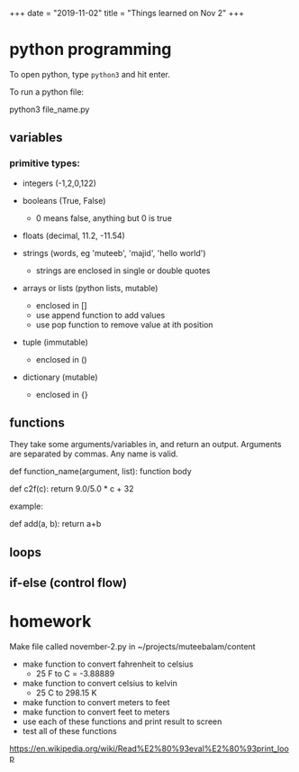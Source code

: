 +++
date = "2019-11-02"
title = "Things learned on Nov 2"
+++

# python programming

To open python, type `python3` and hit enter.

To run a python file:

python3 file_name.py

## variables

### primitive types:

- integers (-1,2,0,122)
- booleans (True, False)
    - 0 means false, anything but 0 is true
- floats (decimal, 11.2, -11.54)
- strings (words, eg 'muteeb', 'majid', 'hello world')
    - strings are enclosed in single or double quotes

- arrays or lists (python lists, mutable)
    - enclosed in []
    - use append function to add values
    - use pop function to remove value at ith position

- tuple (immutable)
    - enclosed in ()
- dictionary (mutable)
    - enclosed in {}

## functions

They take some arguments/variables in, and return an output. Arguments are separated by commas. Any name is valid.

def function_name(argument, list):
    function body

def c2f(c):
     return 9.0/5.0 * c + 32



example:

def add(a, b):
    return a+b

## loops

## if-else (control flow)

# homework

Make file called november-2.py in
~/projects/muteebalam/content

- make function to convert fahrenheit to celsius
    - 25 F to C = -3.88889
- make function to convert celsius to kelvin
    - 25 C to 298.15 K
- make function to convert meters to feet
- make function to convert feet to meters
- use each of these functions and print result to screen
- test all of these functions


https://en.wikipedia.org/wiki/Read%E2%80%93eval%E2%80%93print_loop
